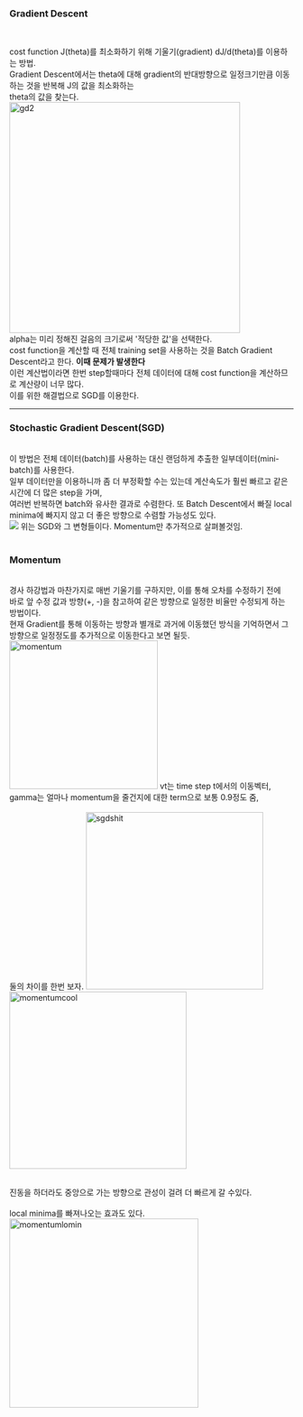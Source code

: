 <h3>Gradient Descent</h3><br>

cost function J(theta)를 최소화하기 위해 기울기(gradient) dJ/d(theta)를 이용하는 방법.<br>
Gradient Descent에서는 theta에 대해 gradient의 반대방향으로 일정크기만큼 이동하는 것을 반복해 J의 값을 최소화하는<br>
theta의 값을 찾는다.<br>
<img width="409" alt="gd2" src="https://user-images.githubusercontent.com/67510613/106354046-575a9180-6332-11eb-8b15-17def693f8b5.PNG"><br>
alpha는 미리 정해진 걸음의 크기로써 '적당한 값'을 선택한다.<br>
cost function을 계산할 때 전체 training set을 사용하는 것을 Batch Gradient Descent라고 한다. <strong> 이때 문제가 발생한다 </strong><br>
이런 계산법이라면 한번 step할때마다 전체 데이터에 대해 cost function을 계산하므로 계산량이 너무 많다. <br>
이를 위한 해결법으로 SGD를 이용한다.<br>

<hr>
<h3>Stochastic Gradient Descent(SGD)</h3><br>
이 방법은 전체 데이터(batch)를 사용하는 대신 랜덤하게 추출한 일부데이터(mini-batch)를 사용한다.<br>
일부 데이터만을 이용하니까 좀 더 부정확할 수는 있는데 계산속도가 훨씬 빠르고 같은 시간에 더 많은 step을 가며,<br>
여러번 반복하면 batch와 유사한 결과로 수렴한다. 또 Batch Descent에서 빠질 local minima에 빠지지 않고 더 좋은 방향으로 수렴할 가능성도 있다.<br>
<img src="http://i.imgur.com/pD0hWu5.gif?1">
위는 SGD와 그 변형들이다. Momentum만 추가적으로 살펴볼것임.<br>
<br>
<h3>Momentum</h3><br>
경사 하강법과 마찬가지로 매번 기울기를 구하지만, 이를 통해 오차를 수정하기 전에<br>
바로 앞 수정 값과 방향(+, -)을 참고하여 같은 방향으로 일정한 비율만 수정되게 하는 방법이다.<br>
현재 Gradient를 통해 이동하는 방향과 별개로 과거에 이동했던 방식을 기억하면서 그 방향으로 일정정도를 추가적으로 이동한다고 보면 될듯.<br>
<img width="263" alt="momentum" src="https://user-images.githubusercontent.com/67510613/106354990-c4712580-6338-11eb-8e90-46199462d06b.PNG">
vt는 time step t에서의 이동벡터, gamma는 얼마나 momentum을 줄건지에 대한 term으로 보통 0.9정도 줌, <br><br>
둘의 차이를 한번 보자.
<img width="314" alt="sgdshit" src="https://user-images.githubusercontent.com/67510613/106355121-685ad100-6339-11eb-8530-a4c862ff5c39.PNG">
<img width="314" alt="momentumcool" src="https://user-images.githubusercontent.com/67510613/106355124-6abd2b00-6339-11eb-891b-52dc07ab22fb.PNG">

<br>진동을 하더라도 중앙으로 가는 방향으로 관성이 걸려 더 빠르게 갈 수있다.<br><br>local minima를 빠져나오는 효과도 있다.<br>
<img width="335" alt="momentumlomin" src="https://user-images.githubusercontent.com/67510613/106355229-ff278d80-6339-11eb-94d8-af37e8c6ffbe.PNG">



